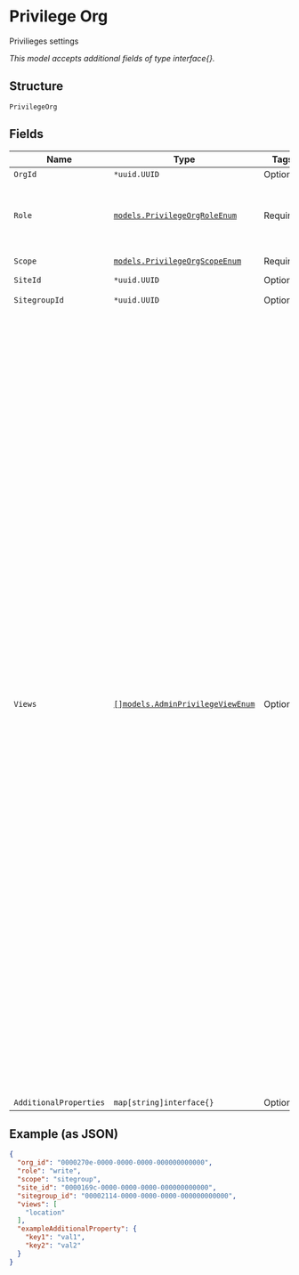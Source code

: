 
# Privilege Org

Privilieges settings

*This model accepts additional fields of type interface{}.*

## Structure

`PrivilegeOrg`

## Fields

| Name | Type | Tags | Description |
|  --- | --- | --- | --- |
| `OrgId` | `*uuid.UUID` | Optional | If `scope`==`org` |
| `Role` | [`models.PrivilegeOrgRoleEnum`](../../doc/models/privilege-org-role-enum.md) | Required | access permissions. enum: `admin`, `helpdesk`, `installer`, `read`, `write` |
| `Scope` | [`models.PrivilegeOrgScopeEnum`](../../doc/models/privilege-org-scope-enum.md) | Required | enum: `org`, `site`, `sitegroup` |
| `SiteId` | `*uuid.UUID` | Optional | If `scope`==`site` |
| `SitegroupId` | `*uuid.UUID` | Optional | If `scope`==`sitegroup` |
| `Views` | [`[]models.AdminPrivilegeViewEnum`](../../doc/models/admin-privilege-view-enum.md) | Optional | Custom roles restrict Org users to specific UI views. This is useful for limiting UI access of Org users. Custom roles restrict Org users to specific UI views. This is useful for limiting UI access of Org users.  <br>You can define custom roles by adding the `views` attribute along with `role` when assigning privileges.  <br>Below are the list of supported UI views. Note that this is UI only feature.<br><br>\| UI View \| Required Role \| Description \|<br>\| --- \| --- \| --- \|<br>\| `reporting` \| `read` \| full access to all analytics tools \|<br>\| `marketing` \| `read` \| can view analytics and location maps \|<br>\| `super_observer` \| `read` \| can view all the organization except the subscription page \|<br>\| `location` \| `write` \| can view and manage location maps, can view analytics \|<br>\| `security` \| `write` \| can view and manage site labels, policies and security \|<br>\| `switch_admin` \| `helpdesk` \| can view and manage Switch ports, can view wired clients \|<br>\| `mxedge_admin` \| `admin` \| can view and manage Mist edges and Mist tunnels \|<br>\| `lobby_admin` \| `admin` \| full access to Org and Site Pre-shared keys \| |
| `AdditionalProperties` | `map[string]interface{}` | Optional | - |

## Example (as JSON)

```json
{
  "org_id": "0000270e-0000-0000-0000-000000000000",
  "role": "write",
  "scope": "sitegroup",
  "site_id": "0000169c-0000-0000-0000-000000000000",
  "sitegroup_id": "00002114-0000-0000-0000-000000000000",
  "views": [
    "location"
  ],
  "exampleAdditionalProperty": {
    "key1": "val1",
    "key2": "val2"
  }
}
```

